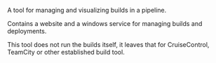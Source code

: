 A tool for managing and visualizing builds in a pipeline.

Contains a website and a windows service for managing builds and deployments.

This tool does not run the builds itself, 
it leaves that for CruiseControl, TeamCity or other established build tool.
